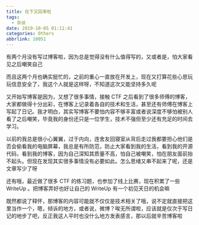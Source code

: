```yaml
---
title: 在下又回来啦
tags:
  - 杂谈
date: 2019-10-05 01:11:41
categories: Others
abbrlink: 10051
---
```


有两个月没有写过博客啦，因为总是觉得没有什么值得写的，又或者是，怕大家看见之后嘲笑自己

而且这两个月也确实挺忙的，之前的重心一直放在开发上，现在又打算花些心思玩玩信息安全了，我这个人就是这样呀，不知道这次又能坚持多久呢

又开始写博客是因为，又想了很多事情，接触 CTF 之后看到了很多师傅的博客，大家都做得十分出彩，在博客上记录着各自的技术和生活，甚至还有师傅在博客上写起了日记。我才明白，其实写博客不要怕内容不够丰富或者说深度不够怕被别人看了之后嘲笑，毕竟我的身份还只是一位学生，技术不强但至少还有充足的时间去学习。

以前的我总是很小心翼翼，过于内向，连舍友回寝室从背后走过我都要担心他们是否会偷看我的电脑屏幕，我总是有所防范，防止大家看到我的生活，看到我的开源代码，看到我的博客，因为自己深知其质量不高，怕自己被嘲笑，怕在朋友面前抬不起头。但现在发现其实很多事情没有必要如此。怎么思绪又串不起来了呢，还是文章写少了呀

还有哦，最近做了很多 CTF 的练习题，也参加了线上比赛，现在积累了一些 WriteUp 。把博客弄好也好让自己的 WriteUp 有一个初见天日的机会嘛

既然都说了释怀，那博客的内容可能就不仅仅是技术相关了哦，说不定就直接把这里当作一个，嗯，倾诉的地方，或者说，微博？唉无所谓啦，应该就是仅次于写日记的地步了吧，反正我这人平时也没什么地方发表感言，那以后就辛苦博客啦

